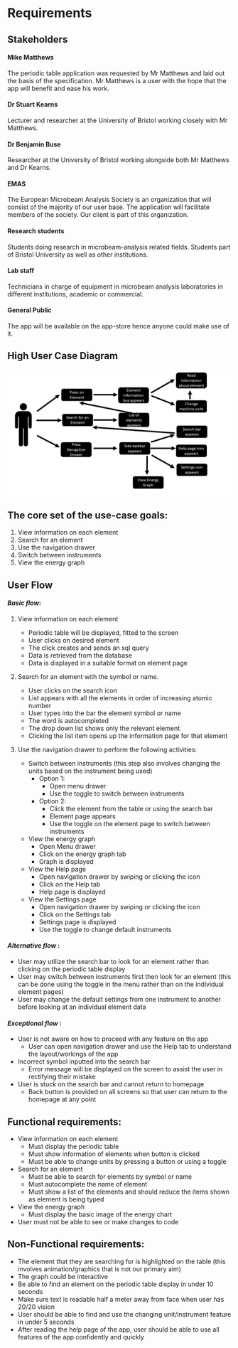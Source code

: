 # Requirements

## Stakeholders

#### Mike Matthews
The periodic table application was requested by Mr Matthews and laid out the basis of the specification. Mr Matthews is a user with the hope that the app will benefit and ease his work.

#### Dr Stuart Kearns
Lecturer and researcher at the University of Bristol working closely with Mr Matthews.

#### Dr Benjamin Buse
Researcher at the University of Bristol working alongside both Mr Matthews and Dr Kearns.

#### EMAS
The European Microbeam Analysis Society is an organization that will consist of the majority of our user base. The application will facilitate members of the society. Our client is part of this organization.


#### Research students
Students doing research in microbeam-analysis related fields. Students part of Bristol University as well as other institutions.

#### Lab staff
Technicians in charge of equipment in microbeam analysis laboratories in different institutions, academic or commercial.

#### General Public
The app will be available on the app-store hence anyone could make use of it.

## High User Case Diagram

![usercase](images/usercase.png "usercase")


## The core set of the use-case goals:
1. View information on each element
1. Search for an element
1. Use the navigation drawer
1. Switch between instruments
1. View the energy graph

##  User Flow
#### _Basic flow_:
1. View information on each element
    - Periodic table will be displayed, fitted to the screen
    - User clicks on desired element
    - The click creates and sends an sql query
    - Data is retrieved from the database
    - Data is displayed in a suitable format on element page

2. Search for an element with the symbol or name.  
    - User clicks on the search icon  
    - List appears with all the elements in order of increasing atomic number  
    - User types into the bar the element symbol or name  
    - The word is autocompleted  
    - The drop down list shows only the relevant element  
    - Clicking the list item opens up the information page for that element

3. Use the navigation drawer to perform the following activities:
    * Switch between instruments  (this step also involves changing the units based on the instrument being used)
        - Option 1:
            * Open menu drawer
            * Use the toggle to switch between instruments
        - Option 2:
            * Click the element from the table or using the search bar
            * Element page appears
            * Use the toggle on the element page to switch between instruments
    * View the energy graph
        * Open Menu drawer
        * Click on the energy graph tab
        * Graph is displayed
    * View the Help page
        * Open navigation drawer by swiping or clicking the icon
        * Click on the Help tab
        * Help page is displayed
    * View the Settings page
        * Open navigation drawer by swiping or clicking the icon
        * Click on the Settings tab
        * Settings page is displayed
        * Use the toggle to change default instruments

#### _Alternative flow_ :
* User may utilize the search bar to look for an element rather than clicking on the periodic table display
* User may switch between instruments first then look for an element (this can be done using the toggle in the menu rather than on the individual element pages)
* User may change the default settings from one instrument to another before looking at an individual element data

#### _Exceptional flow_ :
* User is not aware on how to proceed with any feature on the app
    * User can open navigation drawer and use the Help tab to understand the layout/workings of the app
* Incorrect symbol inputted into the search bar
    * Error message will be displayed on the screen to assist the user in rectifying their mistake
* User is stuck on the search bar and cannot return to homepage
    * Back button is provided on all screens so that user can return to the homepage at any point


## Functional requirements:
* View information on each element
    * Must display the periodic table
    * Must show information of elements when button is clicked
    * Must be able to change units by pressing a button or using a toggle
* Search for an element
    * Must be able to search for elements by symbol or name
    * Must autocomplete the name of element
    * Must show a list of the elements and should reduce the items shown as element is being typed
* View the energy graph
    * Must display the basic image of the energy chart
* User must not be able to see or make changes to code

## Non-Functional requirements:
* The element that they are searching for is highlighted on the table (this involves animation/graphics that is not our primary aim)
* The graph could be interactive
* Be able to find an element on the periodic table display in under 10 seconds
* Make sure text is readable half a meter away from face when user has 20/20 vision
* User should be able to find and use the changing unit/instrument feature in under 5 seconds
* After reading the help page of the app, user should be able to use all features of the app confidently and quickly
